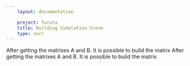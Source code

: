 ```yaml
---
    layout: documentation

    project: furuta
    title: Building Simulation Scene
    type: sect
---
```


After getting the matrixes A and B. It is possible to build the matrix
After getting the matrixes A and B. It is possible to build the matrix

